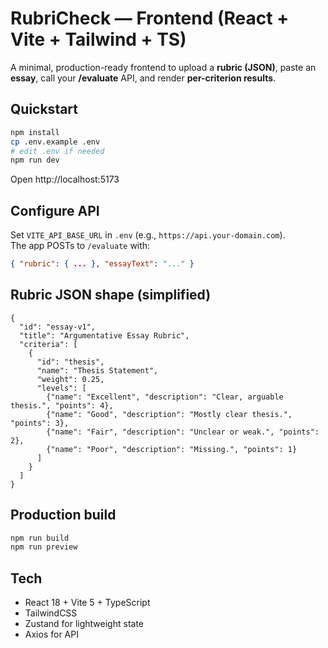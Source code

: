 # RubriCheck — Frontend (React + Vite + Tailwind + TS)

A minimal, production-ready frontend to upload a **rubric (JSON)**, paste an **essay**, call your **/evaluate** API, and render **per-criterion results**.

## Quickstart

```bash
npm install
cp .env.example .env
# edit .env if needed
npm run dev
```

Open http://localhost:5173

## Configure API

Set `VITE_API_BASE_URL` in `.env` (e.g., `https://api.your-domain.com`).  
The app POSTs to `/evaluate` with:
```json
{ "rubric": { ... }, "essayText": "..." }
```

## Rubric JSON shape (simplified)

```jsonc
{
  "id": "essay-v1",
  "title": "Argumentative Essay Rubric",
  "criteria": [
    {
      "id": "thesis",
      "name": "Thesis Statement",
      "weight": 0.25,
      "levels": [
        {"name": "Excellent", "description": "Clear, arguable thesis.", "points": 4},
        {"name": "Good", "description": "Mostly clear thesis.", "points": 3},
        {"name": "Fair", "description": "Unclear or weak.", "points": 2},
        {"name": "Poor", "description": "Missing.", "points": 1}
      ]
    }
  ]
}
```

## Production build
```bash
npm run build
npm run preview
```

## Tech
- React 18 + Vite 5 + TypeScript
- TailwindCSS
- Zustand for lightweight state
- Axios for API
